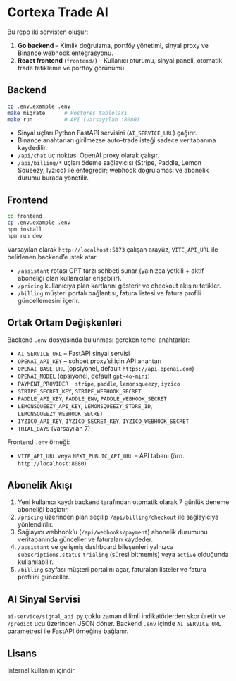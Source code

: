 # Cortexa Trade AI

Bu repo iki servisten oluşur:

1. **Go backend** – Kimlik doğrulama, portföy yönetimi, sinyal proxy ve Binance webhook entegrasyonu.
2. **React frontend** (`frontend/`) – Kullanıcı oturumu, sinyal paneli, otomatik trade tetikleme ve portföy görünümü.

## Backend

```bash
cp .env.example .env
make migrate      # Postgres tabloları
make run          # API (varsayılan :8080)
```

- Sinyal uçları Python FastAPI servisini (`AI_SERVICE_URL`) çağırır.
- Binance anahtarları girilmezse auto-trade isteği sadece veritabanına kaydedilir.
- `/api/chat` uç noktası OpenAI proxy olarak çalışır.
- `/api/billing/*` uçları ödeme sağlayıcısı (Stripe, Paddle, Lemon Squeezy, Iyzico) ile entegredir; webhook doğrulaması ve abonelik durumu burada yönetilir.

## Frontend

```bash
cd frontend
cp .env.example .env
npm install
npm run dev
```

Varsayılan olarak `http://localhost:5173` çalışan arayüz, `VITE_API_URL` ile belirlenen backend’e istek atar.

- `/assistant` rotası GPT tarzı sohbeti sunar (yalnızca yetkili + aktif aboneliği olan kullanıcılar erişebilir).
- `/pricing` kullanıcıya plan kartlarını gösterir ve checkout akışını tetikler.
- `/billing` müşteri portalı bağlantısı, fatura listesi ve fatura profili güncellemesini içerir.

## Ortak Ortam Değişkenleri

Backend `.env` dosyasında bulunması gereken temel anahtarlar:

- `AI_SERVICE_URL` – FastAPI sinyal servisi
- `OPENAI_API_KEY` – sohbet proxy’si için API anahtarı
- `OPENAI_BASE_URL` (opsiyonel, default `https://api.openai.com`)
- `OPENAI_MODEL` (opsiyonel, default `gpt-4o-mini`)
- `PAYMENT_PROVIDER` – `stripe`, `paddle`, `lemonsqueezy`, `iyzico`
- `STRIPE_SECRET_KEY`, `STRIPE_WEBHOOK_SECRET`
- `PADDLE_API_KEY`, `PADDLE_ENV`, `PADDLE_WEBHOOK_SECRET`
- `LEMONSQUEEZY_API_KEY`, `LEMONSQUEEZY_STORE_ID`, `LEMONSQUEEZY_WEBHOOK_SECRET`
- `IYZICO_API_KEY`, `IYZICO_SECRET_KEY`, `IYZICO_WEBHOOK_SECRET`
- `TRIAL_DAYS` (varsayılan 7)

Frontend `.env` örneği:

- `VITE_API_URL` veya `NEXT_PUBLIC_API_URL` – API tabanı (örn. `http://localhost:8080`)

## Abonelik Akışı

1. Yeni kullanıcı kaydı backend tarafından otomatik olarak 7 günlük deneme aboneliği başlatır.
2. `/pricing` üzerinden plan seçilip `/api/billing/checkout` ile sağlayıcıya yönlendirilir.
3. Sağlayıcı webhook’u (`/api/webhooks/payment`) abonelik durumunu veritabanında günceller ve faturaları kaydeder.
4. `/assistant` ve gelişmiş dashboard bileşenleri yalnızca `subscriptions.status` `trialing` (süresi bitmemiş) veya `active` olduğunda kullanılabilir.
5. `/billing` sayfası müşteri portalını açar, faturaları listeler ve fatura profilini günceller.

## AI Sinyal Servisi

`ai-service/signal_api.py` çoklu zaman dilimli indikatörlerden skor üretir ve `/predict` ucu üzerinden JSON döner. Backend `.env` içinde `AI_SERVICE_URL` parametresi ile FastAPI örneğine bağlanır.

## Lisans

Internal kullanım içindir.
